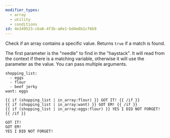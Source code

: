 ```yaml
---
modifier_types:
  - array
  - utility
  - conditions
id: 4e349523-cba6-4f3b-a0e1-bd4e8b1cf6b9
---
```

Check if an array contains a specific value. Returns `true` if a match is found.

The first parameter is the "needle" to find in the "haystack". It will read from the context if there is a matching variable, otherwise it will use the parameter as the value. You can pass multiple arguments.

```.language-yaml
shopping_list:
  - eggs
  - flour
  - beef jerky
want: eggs
```

```
{{ if (shopping_list | in_array:flour) }} GOT IT! {{ /if }}
{{ if (shopping_list | in_array:want) }} GOT EM! {{ /if }}
{{ if (shopping_list | in_array:eggs:flour) }} YES I DID NOT FORGET! {{ /if }}
```


```.language-output
GOT IT!
GOT EM!
YES I DID NOT FORGET!
```
